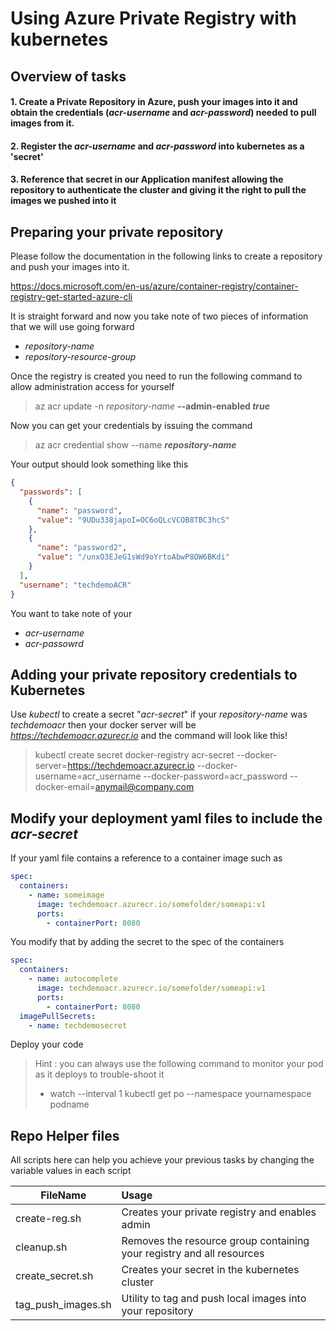 # Using Azure Private Registry with kubernetes

## Overview of tasks

#### 1. Create a Private Repository in Azure, push your images into it and obtain the credentials (_acr-username_ and _acr-password_) needed to pull images from it.
#### 2. Register the _acr-username_ and _acr-password_ into kubernetes as a 'secret'
#### 3. Reference that secret in our Application manifest allowing the repository to authenticate the cluster and giving it the right to pull the images we pushed into it

## Preparing your private repository
Please follow the documentation in the following links to create a repository and push your images into it.

https://docs.microsoft.com/en-us/azure/container-registry/container-registry-get-started-azure-cli

It is straight forward and now you take note of two pieces of information that we will use going forward  
*  *repository-name*
*  *repository-resource-group*

Once the registry is created you need to run the following command to allow administration access for yourself

> az acr update -n _repository-name_ **--admin-enabled _true_**

Now you can get your credentials by issuing the command

> az acr credential show --name _**repository-name**_

Your output should look something like this
```json
{
  "passwords": [
    {
      "name": "password",
      "value": "9UDu338japoI=OC6oQLcVCOB8TBC3hcS"
    },
    {
      "name": "password2",
      "value": "/unxO3EJeG1sWd9oYrtoAbwP8OW6BKdi"
    }
  ],
  "username": "techdemoACR"
}
```
You want to take note of your
* *acr-username*
* *acr-passowrd*

## Adding your private repository credentials to Kubernetes

Use _kubectl_ to create a secret "_acr-secret_" if your _repository-name_ was _techdemoacr_ then your docker server  will be _https://techdemoacr.azurecr.io_ and the command will look like this!

> kubectl create secret docker-registry acr-secret --docker-server=https://techdemoacr.azurecr.io --docker-username=acr_username --docker-password=acr_password --docker-email=anymail@company.com

## Modify your deployment yaml files to include the _acr-secret_
If your yaml file contains a reference to a container image such as
```yaml
spec:
  containers:
    - name: someimage
      image: techdemoacr.azurecr.io/somefolder/someapi:v1
      ports:
        - containerPort: 8080
```

You modify that by adding the secret to the spec of the containers
```yaml
spec:
  containers:
    - name: autocomplete
      image: techdemoacr.azurecr.io/somefolder/someapi:v1
      ports:
        - containerPort: 8080
  imagePullSecrets:
    - name: techdemosecret
```
Deploy your code
> Hint : you can always use the following command to monitor your pod as it deploys to trouble-shoot it
> * watch --interval 1 kubectl get po --namespace yournamespace podname

## Repo Helper files

All scripts here can help you achieve your previous tasks by changing the variable values in each script

| FileName        | Usage           |
| ------------- |:---------------------
|create-reg.sh    | Creates your private registry and enables admin
| cleanup.sh     | Removes the resource group containing your registry and all resources      |
| create_secret.sh | Creates your secret in the kubernetes cluster     |
|tag_push_images.sh   |   Utility to tag and push local images into your repository |
